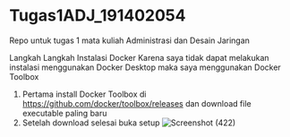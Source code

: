 # Tugas1ADJ_191402054
Repo untuk tugas 1 mata kuliah Administrasi dan Desain Jaringan

Langkah Langkah Instalasi Docker
Karena saya tidak dapat melakukan instalasi menggunakan Docker Desktop maka saya menggunakan Docker Toolbox
1. Pertama install Docker Toolbox di https://github.com/docker/toolbox/releases dan download file executable paling baru
2. Setelah download selesai buka setup ![Screenshot (422)](https://user-images.githubusercontent.com/56826724/133603846-22753158-bdad-45c1-af9e-132a65f7eba5.png)
